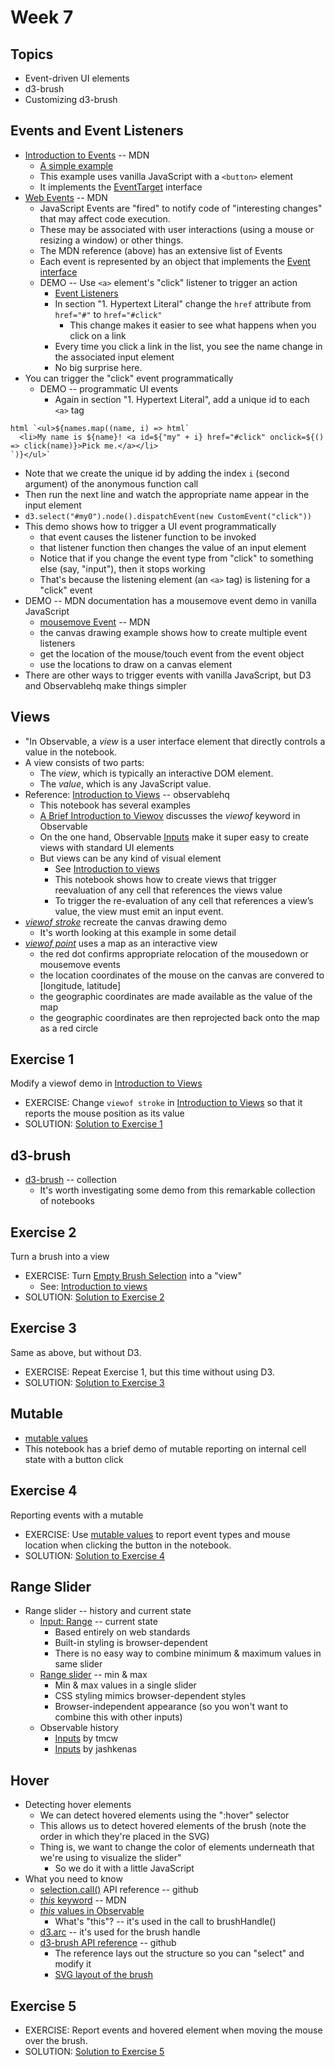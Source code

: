 # Week 7

## Topics

* Event-driven UI elements
* d3-brush
* Customizing d3-brush

## Events and Event Listeners

* [Introduction to Events](https://developer.mozilla.org/en-US/docs/Learn/JavaScript/Building_blocks/Events) -- MDN
  * [A simple example](https://developer.mozilla.org/en-US/docs/Learn/JavaScript/Building_blocks/Events#a_simple_example)
  * This example uses vanilla JavaScript with a `<button>` element
  * It implements the [EventTarget](https://developer.mozilla.org/en-US/docs/Web/API/EventTarget) interface
* [Web Events](https://developer.mozilla.org/en-US/docs/Web/Events) -- MDN
  * JavaScript Events are "fired" to notify code of "interesting changes" that may affect code execution. 
  * These may be associated with user interactions (using a mouse or resizing a window) or other things.
  * The MDN reference (above) has an extensive list of Events
  * Each event is represented by an object that implements the [Event interface](https://developer.mozilla.org/en-US/docs/Web/API/Event)
  * DEMO -- Use `<a>` element's "click" listener to trigger an action
    * [Event Listeners](https://observablehq.com/@mbostock/event-listeners#)
    * In section "1. Hypertext Literal" change the `href` attribute from `href="#"` to `href="#click"`
      * This change makes it easier to see what happens when you click on a link
    * Every time you click a link in the list, you see the name change in the associated input element
    * No big surprise here.
* You can trigger the "click" event programmatically
  * DEMO -- programmatic UI events
    * Again in section "1. Hypertext Literal", add a unique id to each `<a>` tag
```
html `<ul>${names.map((name, i) => html`
  <li>My name is ${name}! <a id=${"my" + i} href="#click" onclick=${() => click(name)}>Pick me.</a></li>
`)}</ul>`
```
 * Note that we create the unique id by adding the index `i` (second argument) of the anonymous function call
 * Then run the next line and watch the appropriate name appear in the input element
 * `d3.select("#my0").node().dispatchEvent(new CustomEvent("click"))`
  * This demo shows how to trigger a UI event programmatically
    * that event causes the listener function to be invoked
    * that listener function then changes the value of an input element
    * Notice that if you change the event type from "click" to something else (say, "input"), then it stops working
    * That's because the listening element (an `<a>` tag) is listening for a "click" event
* DEMO -- MDN documentation has a mousemove event demo in vanilla JavaScript
  * [mousemove Event](https://developer.mozilla.org/en-US/docs/Web/API/Element/mousemove_event) -- MDN
  * the canvas drawing example shows how to create multiple event listeners
  * get the location of the mouse/touch event from the event object
  * use the locations to draw on a canvas element
* There are other ways to trigger events with vanilla JavaScript, but D3 and Observablehq make things simpler

## Views

* "In Observable, a *view* is a user interface element that directly controls a value in the notebook. 
* A view consists of two parts:
  * The *view*, which is typically an interactive DOM element.
  * The *value*, which is any JavaScript value.
* Reference: [Introduction to Views](https://observablehq.com/@observablehq/introduction-to-views) -- observablehq
  * This notebook has several examples
  * [A Brief Introduction to Viewov](https://observablehq.com/@observablehq/a-brief-introduction-to-viewof) discusses the *viewof* keyword in Observable
  * On the one hand, Observable [Inputs](https://observablehq.com/@observablehq/inputs) make it super easy to create views with standard UI elements
  * But views can be any kind of visual element
    * See [Introduction to views](https://observablehq.com/@observablehq/introduction-to-views)
    * This notebook shows how to create views that trigger reevaluation of any cell that references the views value
    * To trigger the re-evaluation of any cell that references a view’s value, the view must emit an input event.
* [*viewof stroke*](https://observablehq.com/@observablehq/introduction-to-views#viewof-stroke) recreate the canvas drawing demo
  * It's worth looking at this example in some detail
* [*viewof point*](https://observablehq.com/@observablehq/introduction-to-views#viewof-point) uses a map as an interactive view
  * the red dot confirms appropriate relocation of the mousedown or mousemove events
  * the location coordinates of the mouse on the canvas are convered to [longitude, latitude]
  * the geographic coordinates are made available as the value of the map
  * the geographic coordinates are then reprojected back onto the map as a red circle

## Exercise 1

Modify a viewof demo in [Introduction to Views](https://observablehq.com/@observablehq/introduction-to-views)

* EXERCISE: Change `viewof stroke` in [Introduction to Views](https://observablehq.com/@observablehq/introduction-to-views) so that it reports the mouse position as its value
* SOLUTION: [Solution to Exercise 1](./exercises07.md#exercise-1)

## d3-brush

* [d3-brush](https://observablehq.com/collection/@d3/d3-brush) -- collection
  * It's worth investigating some demo from this remarkable collection of notebooks

## Exercise 2

Turn a brush into a view

* EXERCISE: Turn [Empty Brush Selection](https://observablehq.com/@d3/empty-brush-selection) into a "view"
  * See: [Introduction to views](https://observablehq.com/@observablehq/introduction-to-views)
* SOLUTION: [Solution to Exercise 2](./exercises07.md#exercise-2)

## Exercise 3

Same as above, but without D3.

* EXERCISE: Repeat Exercise 1, but this time without using D3.
* SOLUTION: [Solution to Exercise 3](./exercises07.md#exercise-3)

## Mutable

* [mutable values](https://observablehq.com/@mbostock/mutable-values)
* This notebook has a brief demo of mutable reporting on internal cell state with a button click

## Exercise 4

Reporting events with a mutable

* EXERCISE: Use [mutable values](https://observablehq.com/@mbostock/mutable-values) to report event types and mouse location when clicking the button in the notebook.
* SOLUTION: [Solution to Exercise 4](./exercises07.md#exercise-4)

## Range Slider

* Range slider -- history and current state
  * [Input: Range](https://observablehq.com/@observablehq/input-range) -- current state
    * Based entirely on web standards
    * Built-in styling is browser-dependent
    * There is no easy way to combine minimum & maximum values in same slider
  * [Range slider](https://observablehq.com/@mootari/range-slider) -- min & max
    * Min & max values in a single slider
    * CSS styling mimics browser-dependent styles
    * Browser-independent appearance (so you won't want to combine this with other inputs)
  * Observable history
    * [Inputs](https://observablehq.com/@tmcw/inputs/2) by tmcw
    * [Inputs](https://observablehq.com/@jashkenas/inputs) by jashkenas

## Hover

* Detecting hover elements
  * We can detect hovered elements using the ":hover" selector
  * This allows us to detect hovered elements of the brush (note the order in which they're placed in the SVG)
  * Thing is, we want to change the color of elements underneath that we're using to visualize the slider"
    * So we do it with a little JavaScript
* What you need to know
  * [selection.call()](https://github.com/d3/d3-selection#selection_call) API reference -- github
  * [*this* keyword](https://developer.mozilla.org/en-US/docs/Web/JavaScript/Reference/Operators/this) -- MDN
  * [*this* values in Observable](https://observablehq.com/@tmcw/untitled/5)
    * What's "this"? -- it's used in the call to brushHandle()
  * [d3.arc](https://github.com/d3/d3-shape#arc) -- it's used for the brush handle
  * [d3-brush API reference](https://github.com/d3/d3-brush) -- github
    * The reference lays out the structure so you can "select" and modify it
    * [SVG layout of the brush](https://github.com/d3/d3-brush#_brush)

## Exercise 5

* EXERCISE: Report events and hovered element when moving the mouse over the brush.
* SOLUTION: [Solution to Exercise 5](./exercises07.md#exercise-5)
